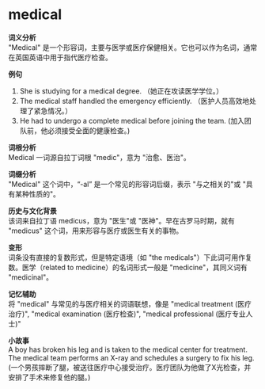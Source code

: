 # medical

**词义分析**  
"Medical" 是一个形容词，主要与医学或医疗保健相关。它也可以作为名词，通常在英国英语中用于指代医疗检查。

  

**例句**

  

1.  She is studying for a medical degree. （她正在攻读医学学位。）
2.  The medical staff handled the emergency efficiently. （医护人员高效地处理了紧急情况。）
3.  He had to undergo a complete medical before joining the team. (加入团队前，他必须接受全面的健康检查。)

  

**词根分析**  
Medical 一词源自拉丁词根 "medic"，意为 "治愈、医治"。

  

**词缀分析**  
"Medical" 这个词中，“-al” 是一个常见的形容词后缀，表示 "与之相关的"或 "具有某种性质的"。

  

**历史与文化背景**  
该词来自拉丁语 medicus，意为 "医生"或 "医神"。早在古罗马时期，就有 "medicus" 这个词，用来形容与医疗或医生有关的事物。

  

**变形**  
词条没有直接的复数形式，但是特定语境（如 "the medicals"）下此词可用作复数。医学（related to medicine）的名词形式一般是 "medicine"，其同义词有 "medicinal"。

  

**记忆辅助**  
将 "medical" 与常见的与医疗相关的词语联想，像是 "medical treatment (医疗治疗)", "medical examination (医疗检查)", "medical professional (医疗专业人士)"

  

**小故事**  
A boy has broken his leg and is taken to the medical center for treatment. The medical team performs an X-ray and schedules a surgery to fix his leg. (一个男孩摔断了腿，被送往医疗中心接受治疗。医疗团队为他做了X光检查，并安排了手术来修复他的腿。)
